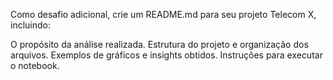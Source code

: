 Como desafio adicional, crie um README.md para seu projeto Telecom X, incluindo:

O propósito da análise realizada.
Estrutura do projeto e organização dos arquivos.
Exemplos de gráficos e insights obtidos.
Instruções para executar o notebook.